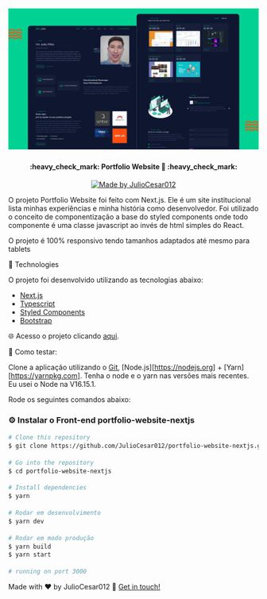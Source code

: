 <h1 align="center">
    <img alt="WebsitePortifólio" title="#Website Portifólio" src="./public/images/juliofilho_website.png" />
</h1>

<h4 align="center"> 
	:heavy_check_mark: Portfolio Website 🚀 :heavy_check_mark:
</h4>
<p align="center">	
	
  <a href="https://www.linkedin.com/in/julio-cesar-filho-759653171">
    <img alt="Made by JulioCesar012" src="https://img.shields.io/badge/made%20by-JulioCesar012-%2304D361">
  </a>
</p>
<p align="center">
</p>

O projeto Portfolio Website foi feito com Next.js. Ele é um site institucional lista minhas experiências e minha história como desenvolvedor. Foi utilizado o conceito de componentização a base do styled components onde todo componente é uma classe javascript ao invés de html simples do React.

O projeto é 100% responsivo tendo tamanhos adaptados até mesmo para tablets

:rocket: Technologies

O projeto foi desenvolvido utilizando as tecnologias abaixo:

- [Next.js][nextjs]
- [Typescript][typescript]
- [Styled Components][styled-components]
- [Bootstrap][bootstrap]

:globe_with_meridians: Acesso o projeto clicando [aqui](https://devjulio.com.br).


:construction: Como testar:

Clone a aplicação utilizando o [Git](https://git-scm.com), [Node.js][https://nodejs.org] + [Yarn][https://yarnpkg.com]. Tenha o node e o yarn nas versões mais recentes. Eu usei o Node na V16.15.1.

Rode os seguintes comandos abaixo:

### :gear: Instalar o Front-end portfolio-website-nextjs

```bash
# Clone this repository
$ git clone https://github.com/JulioCesar012/portfolio-website-nextjs.git

# Go into the repository
$ cd portfolio-website-nextjs

# Install dependencies
$ yarn

# Rodar em desenvolvimento
$ yarn dev

# Rodar em modo produção
$ yarn build
$ yarn start

# running on port 3000
```

Made with ♥ by JulioCesar012 :wave: [Get in touch!](https://www.linkedin.com/in/julio-cesar-filho-759653171/)

[nextjs]: https://nextjs.org
[typescript]: https://www.typescriptlang.org
[styled-components]: https://styled-components.com
[bootstrap]: https://reactstrap.github.io

